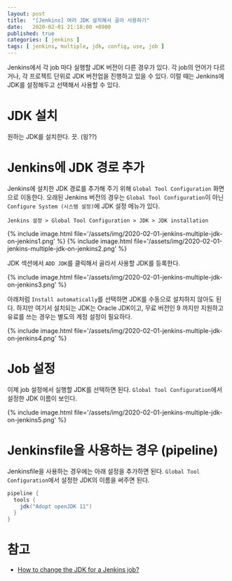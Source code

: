 ```yaml
---
layout: post
title:  "[Jenkins] 여러 JDK 설치해서 골라 사용하기"
date:   2020-02-01 21:18:00 +0900
published: true
categories: [ jenkins ]
tags: [ jenkins, multiple, jdk, config, use, job ]
---
```


Jenkins에서 각 job 마다 실행할 JDK 버전이 다른 경우가 있다. 각 job의 언어가 다르거나, 각 프로젝트 단위로 JDK 버전업을 진행하고 있을 수 있다. 이럴 때는 Jenkins에 JDK를 설정해두고 선택해서 사용할 수 있다.


# JDK 설치

원하는 JDK를 설치한다. 끗. (읭??)


# Jenkins에 JDK 경로 추가

Jenkins에 설치한 JDK 경로를 추가해 주기 위해 `Global Tool Configuration` 화면으로 이동한다. 오래된 Jenkins 버전의 경우는 `Global Tool Configuration`이 아닌 `Configure System (시스템 설정)`에 JDK 설정 메뉴가 있다.

```
Jenkins 설정 > Global Tool Configuration > JDK > JDK installation
```


{% include image.html file='/assets/img/2020-02-01-jenkins-multiple-jdk-on-jenkins1.png' %}
{% include image.html file='/assets/img/2020-02-01-jenkins-multiple-jdk-on-jenkins2.png' %}

JDK 섹션에서 `ADD JDK`를 클릭해서 골라서 사용할 JDK를 등록한다.

{% include image.html file='/assets/img/2020-02-01-jenkins-multiple-jdk-on-jenkins3.png' %}

아래처럼 `Install automatically`를 선택하면 JDK를 수동으로 설치하지 않아도 된다. 하지만 여기서 설치되는 JDK는 Oracle JDK이고, 무료 버전인 9 까지만 지원하고 유료를 쓰는 경우는 별도의 계정 설정이 필요하다.

{% include image.html file='/assets/img/2020-02-01-jenkins-multiple-jdk-on-jenkins4.png' %}


# Job 설정

이제 job 설정에서 실행할 JDK를 선택하면 된다. `Global Tool Configuration`에서 설정한 JDK 이름이 보인다.

{% include image.html file='/assets/img/2020-02-01-jenkins-multiple-jdk-on-jenkins5.png' %}


# Jenkinsfile을 사용하는 경우 (pipeline)

Jenkinsfile을 사용하는 경우에는 아래 설정을 추가하면 된다. `Global Tool Configuration`에서 설정한 JDK의 이름을 써주면 된다.

```groovy
pipeline {
  tools {
    jdk("Adopt openJDK 11")
  }
}
```


# 참고

- [How to change the JDK for a Jenkins job?](https://stackoverflow.com/questions/28810477/how-to-change-the-jdk-for-a-jenkins-job/39608374)
